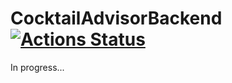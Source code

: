 # CocktailAdvisorBackend [![Actions Status](https://github.com/devilseye/CocktailAdvisorBackend/workflows/Maven%20CI/badge.svg)](https://github.com/devilseye/CocktailAdvisorBackend/actions)

In progress...